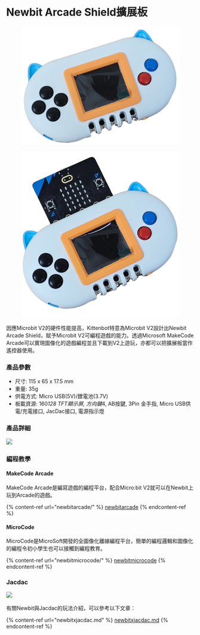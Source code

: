 # Newbit Arcade Shield擴展板

<div><figure><img src="../../.gitbook/assets/newbit_transparent1.png" alt=""><figcaption></figcaption></figure> <figure><img src="../../.gitbook/assets/newbit_transparent2.png" alt=""><figcaption></figcaption></figure></div>

因應Microbit V2的硬件性能提高，Kittenbot特意為Microbit V2設計出Newbit Arcade Shield，賦予Microbit V2可編程遊戲的能力。透過Microsoft MakeCode Arcade可以實現圖像化的遊戲編程並且下載到V2上遊玩，亦都可以把擴展板當作遙控器使用。

### 產品參數

* 尺寸: 115 x 65 x 17.5 mm
* 重量: 35g
* 供電方式: Micro USB(5V)/鋰電池(3.7V)
* 板載資源: 16&#x30;_&#x31;28 TFT顯示屏, 方向&#x9375;_&#x34;, AB按鍵, 3Pin 金手指, Micro USB供電/充電接口, JacDac接口, 電源指示燈

### 產品詳細

![](https://kittenbothk.readthedocs.io/en/latest/_images/detail.png)

### 編程教學

#### MakeCode Arcade

MakeCode Arcade是編寫遊戲的編程平台，配合Micro:bit V2就可以在Newbit上玩到Arcade的遊戲。

{% content-ref url="newbitarcade/" %}
[newbitarcade](newbitarcade/)
{% endcontent-ref %}

#### MicroCode

MicroCode是MicroSoft開發的全圖像化離線編程平台，簡單的編程邏輯和圖像化的編程令初小學生也可以接觸到編程教育。

{% content-ref url="newbitmicrocode/" %}
[newbitmicrocode](newbitmicrocode/)
{% endcontent-ref %}

### Jacdac

![](https://kittenbothk.readthedocs.io/en/latest/_images/jacdac.jpg)

有關Newbit與Jacdac的玩法介紹，可以參考以下文章：

{% content-ref url="newbitxjacdac.md" %}
[newbitxjacdac.md](newbitxjacdac.md)
{% endcontent-ref %}
